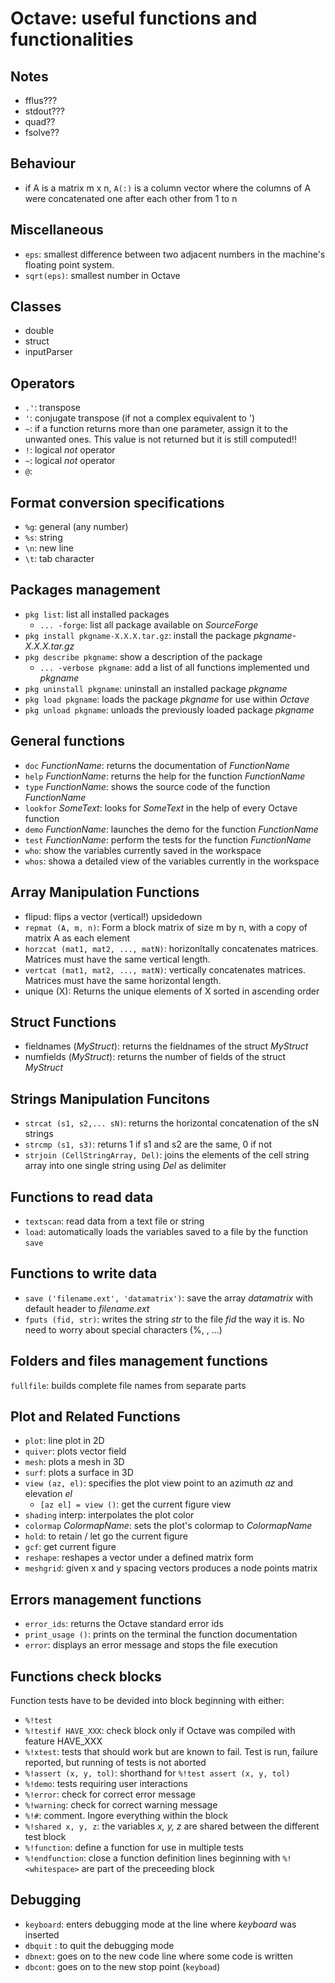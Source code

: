 # Octave: useful functions and functionalities


## Notes
* fflus???
* stdout???
* quad??
* fsolve??

## Behaviour
* if A is a matrix m x n, ``A(:)`` is a column vector where the columns of A were concatenated one after each other from 1 to n

## Miscellaneous
* ``eps``: smallest difference between two adjacent numbers in the machine's floating point system.
* ``sqrt(eps)``: smallest number in Octave

## Classes
* double
* struct
* inputParser

## Operators
* ``.'``: transpose
* ``'``: conjugate transpose (if not a complex equivalent to ')
* ``~``: if a function returns more than one parameter, assign it to the unwanted ones. This value is not returned but it is still computed!!
* ``!``: logical _not_ operator
* ``~``: logical _not_ operator
* ``@``:

## Format conversion specifications
* ``%g``: general (any number)
* ``%s``: string
* ``\n``: new line
* ``\t``: tab character

## Packages management
* ``pkg list``: list all installed packages
    - ``... -forge``: list all package available on _SourceForge_
* ``pkg install pkgname-X.X.X.tar.gz``: install the package _pkgname-X.X.X.tar.gz_
* ``pkg describe pkgname``: show a description of the package
    - ``... -verbose pkgname``: add a list of all functions implemented und _pkgname_
* ``pkg uninstall pkgname``: uninstall an installed package _pkgname_
* ``pkg load pkgname``: loads the package _pkgname_ for use within _Octave_
* ``pkg unload pkgname``: unloads the previously loaded package _pkgname_

## General functions
* ``doc`` _FunctionName_: returns the documentation of _FunctionName_
* ``help`` _FunctionName_: returns the help for the function _FunctionName_
* ``type`` _FunctionName_: shows the source code of the function _FunctionName_
* ``lookfor`` _SomeText_: looks for _SomeText_ in the help of every Octave function
* ``demo`` _FunctionName_: launches the demo for the function _FunctionName_
* ``test`` _FunctionName_: perform the tests for the function _FunctionName_
* ``who``: show the variables currently saved in the workspace
* ``whos``: showa a detailed view of the variables currently in the workspace

## Array Manipulation Functions
* flipud: flips a vector (vertical!) upsidedown
* ``repmat (A, m, n)``: Form a block matrix of size m by n, with a copy of matrix A as each element
* ``horzcat (mat1, mat2, ..., matN)``: horizonltally concatenates matrices. Matrices must have the same vertical length.
* ``vertcat (mat1, mat2, ..., matN)``: vertically concatenates matrices. Matrices must have the same horizontal length.
* unique (X): Returns the unique elements of X sorted in ascending order

## Struct Functions
* fieldnames (_MyStruct_): returns the fieldnames of the struct _MyStruct_
* numfields (_MyStruct_): returns the number of fields of the struct _MyStruct_

## Strings Manipulation Funcitons
* ``strcat (s1, s2,... sN)``: returns the horizontal concatenation of the sN strings
* ``strcmp (s1, s3)``: returns 1 if s1 and s2 are the same, 0 if not
* ``strjoin (CellStringArray, Del)``: joins the elements of the cell string array into one single string using _Del_ as delimiter

## Functions to read data
* ``textscan``: read data from a text file or string
* ``load``: automatically loads the variables saved to a file by the function ``save``

## Functions to write data
* ``save ('filename.ext', 'datamatrix')``: save the array _datamatrix_ with default header to _filename.ext_
* ``fputs (fid, str)``: writes the string _str_ to the file _fid_ the way it is. No need to worry about special characters (%, \, ...)

## Folders and files management functions
``fullfile``: builds complete file names from separate parts

## Plot and Related Functions
* ``plot``: line plot in 2D
* ``quiver``: plots vector field
* ``mesh``: plots a mesh in 3D
* ``surf``: plots a surface in 3D
* ``view (az, el)``: specifies the plot view point to an azimuth _az_ and elevation _el_
    * ``[az el] = view ()``: get the current figure view
* ``shading`` interp: interpolates the plot color
* ``colormap`` _ColormapName_: sets the plot's colormap to _ColormapName_
* ``hold``: to retain / let go the current figure
* ``gcf``: get current figure
* ``reshape``: reshapes a vector under a defined matrix form
* ``meshgrid``: given x and y spacing vectors produces a node points matrix

## Errors management functions
* ``error_ids``: returns the Octave standard error ids
* ``print_usage ()``: prints on the terminal the function documentation
* ``error``: displays an error message and stops the file execution

## Functions check blocks
Function tests have to be devided into block beginning with either:
* ``%!test``
* ``%!testif HAVE_XXX``: check block only if Octave was compiled with feature HAVE_XXX
* ``%!xtest``: tests that should work but are known to fail. Test is run, failure reported, but running of tests is not aborted
* ``%!assert (x, y, tol)``: shorthand for ``%!test assert (x, y, tol)``
* ``%!demo``: tests requiring user interactions
* ``%!error``: check for correct error message
* ``%!warning``: check for correct warning message
* ``%!#``: comment. Ingore everything within the block
* ``%!shared x, y, z``: the variables _x, y, z_ are shared between the different test block
* ``%!function``: define a function for use in multiple tests 
* ``%!endfunction``: close a function definition lines beginning with ``%!<whitespace>`` are part of the preceeding block

## Debugging
* ``keyboard``: enters debugging mode at the line where _keyboard_ was inserted
* ``dbquit`` : to quit the debugging mode
* ``dbnext``: goes on to the new code line where some code is written
* ``dbcont``: goes on to the new stop point (``keyboad``)


